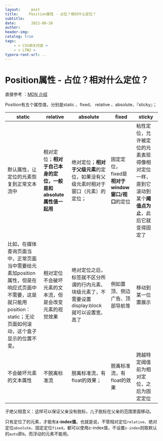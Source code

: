 ```yaml
---
layout:     post
title:     Position属性 - 占位？相对什么定位？
subtitle:  
date:       2021-06-26
author:     
header-img: 
catalog: true
tags:
    - < CSS相关内容 >
    - < LTN2 >
typora-root-url: ..
---
```




# Position属性 - 占位？相对什么定位？

直接参考 ：[MDN 介绍](https://developer.mozilla.org/zh-CN/docs/Learn/CSS/CSS_layout/Positioning)

Position有五个属性值，分别是static 、fixed、 relative 、absolute、『sticky』；

| static                                                       | relative                                                     | absolute                                                     | fixed                                            | sticky                                                       |
| ------------------------------------------------------------ | ------------------------------------------------------------ | ------------------------------------------------------------ | ------------------------------------------------ | ------------------------------------------------------------ |
| 默认属性，让定位的元素恢复到正常文本流中                     | 相对定位；**相对于自己本身的定位，一般是和absolute属性值一起用** | 绝对定位；**相对于父级元素**的定位，如果没有父级元素时相对于窗口（<html>元素）的定位； | 固定定位，fixed是**相对于window窗口/视口**的定位 | 粘性定位，允许被定位的元素表现得像相对定位一样，直到它滚动到某个**阈值点为止**，此后它就变得固定了 |
| 比如，在媒体查询页面当中，正常页面当中需要给元素加position属性，但是在响应式页面中不需要，这是就只能用position：static；无论页面如何滚动，这个盒子显示的位置不变。 | 相对定位不会破坏元素的文本流，但是会改变元素的视觉效果       | 绝对定位之后，标签就不区分所谓的行内元素、块级元素了，不需要设置display:block就可以设置宽、高了 | 例如置顶、侧边广告、顶部导航等                   | 移动到某一位置展示                                           |
| 不会破坏元素的文本属性                                       | 不脱离标准流                                                 | 脱离标准流，有float的效果；                                  | 脱离标准流，有float的效果                        | 跨越特定阈值前为相对定位，之后为固定定位                     |

子绝父相意义：这样可以保证父亲没有脱标，儿子脱标在父亲的范围里面移动。

只有定位了的元素，才能有**z-index值**。也就是说，不管相对定位`relative`、绝对定位`absolute`、固定定位`fixed`，都可以使用z-index值，不设置`z-index`则取默认的`auto`即`0`。而浮动的元素不能用。

